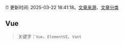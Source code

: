 :alarm_clock: 更新时间: 2025-03-22 18:41:18。[文章来源](/README.md)、[文章分类](/TAGS.md)

## Vue


> 关键字：`Vue`、`ElementUI`、`Vant`



